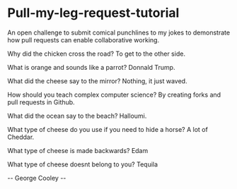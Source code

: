 # Pull-my-leg-request-tutorial
An open challenge to submit comical punchlines to my jokes to demonstrate how pull requests can enable collaborative working.

Why did the chicken cross the road?
To get to the other side.

What is orange and sounds like a parrot?
Donnald Trump.

What did the cheese say to the mirror?
Nothing, it just waved.

How should you teach complex computer science?
By creating forks and pull requests in Github.

What did the ocean say to the beach?
Halloumi.

What type of cheese do you use if you need to hide a horse?
A lot of Cheddar.

What type of cheese is made backwards?
Edam

What type of cheese doesnt belong to you?
Tequila

--  George Cooley  --
